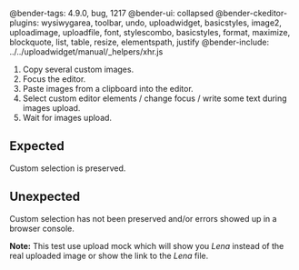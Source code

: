 @bender-tags: 4.9.0, bug, 1217
@bender-ui: collapsed
@bender-ckeditor-plugins: wysiwygarea, toolbar, undo, uploadwidget, basicstyles, image2, uploadimage, uploadfile, font, stylescombo, basicstyles, format, maximize, blockquote, list, table, resize, elementspath, justify
@bender-include: ../../uploadwidget/manual/_helpers/xhr.js

1. Copy several custom images.
2. Focus the editor.
3. Paste images from a clipboard into the editor.
4. Select custom editor elements / change focus / write some text during images upload.
4. Wait for images upload.

## Expected

Custom selection is preserved.

## Unexpected

Custom selection has not been preserved and/or errors showed up in a browser console.

**Note:** This test use upload mock which will show you *Lena* instead of the real uploaded image or show the link to the *Lena* file.

